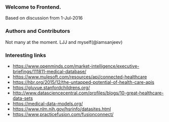 ### Welcome to Frontend.
Based on discussion from 1-Jul-2016

### Authors and Contributors
Not many at the moment. LJJ and myself(@iamsanjeev)

### Interesting links
+ https://www.openminds.com/market-intelligence/executive-briefings/111811-medical-database/
+ https://www.mulesoft.com/resources/api/connected-healthcare
+ https://hbr.org/2015/12/the-untapped-potential-of-health-care-apis
+ https://gluvue.stanfordchildrens.org/
+ http://www.datasciencecentral.com/profiles/blogs/10-great-healthcare-data-sets
+ https://medical-data-models.org/
+ https://www.nlm.nih.gov/hsrinfo/datasites.html
+ https://www.practicefusion.com/fusionconnect/

